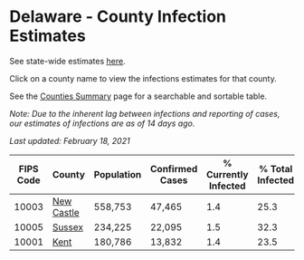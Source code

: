 # Delaware - County Infection Estimates

See state-wide estimates [here](/infections/us-de).

Click on a county name to view the infections estimates for that county.

See the [Counties Summary](/infections/summary-counties) page for a searchable and sortable table.

*Note: Due to the inherent lag between infections and reporting of cases, our estimates of infections are as of 14 days ago.*

*Last updated: February 18, 2021*

|   FIPS Code |                   County |   Population |   Confirmed Cases |   % Currently Infected |   % Total Infected |
|-------------|--------------------------|--------------|-------------------|------------------------|--------------------|
|       10003 | [New Castle](new-castle) |      558,753 |            47,465 |                    1.4 |               25.3 |
|       10005 |         [Sussex](sussex) |      234,225 |            22,095 |                    1.5 |               32.3 |
|       10001 |             [Kent](kent) |      180,786 |            13,832 |                    1.4 |               23.5 |